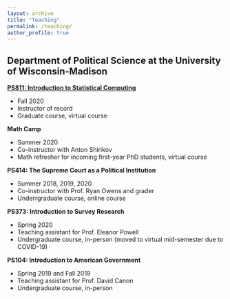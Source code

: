 ```yaml
---
layout: archive
title: "Teaching"
permalink: /teaching/
author_profile: true
---
```


## Department of Political Science at the University of Wisconsin-Madison

**[PS811: Introduction to Statistical Computing](/ps811)**
* Fall 2020
* Instructor of record
* Graduate course, virtual course

**Math Camp**
* Summer 2020
* Co-instructor with Anton Shirikov
* Math refresher for incoming first-year PhD students, virtual course

**PS414: The Supreme Court as a Political Institution**
* Summer 2018, 2019, 2020
* Co-instructor with Prof. Ryan Owens and grader
* Underrgraduate course, online course

**PS373: Introduction to Survey Research**
* Spring 2020
* Teaching assistant for Prof. Eleanor Powell
* Undergraduate course, in-person (moved to virtual mid-semester due to COVID-19)

**PS104: Introduction to American Government**
* Spring 2019 and Fall 2019
* Teaching assistant for Prof. David Canon
* Undergraduate course, in-person
